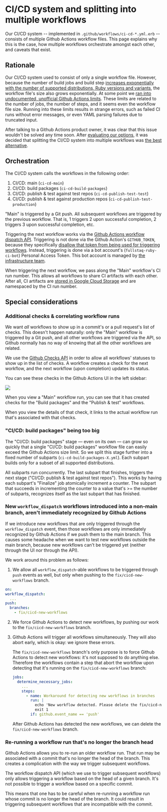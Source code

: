 # CI/CD system and splitting into multiple workflows

Our CI/CD system -- implemented in `.github/workflows/ci-cd-*.yml.erb` -- consists of multiple Github Actions workflow files. This page explains why this is the case, how multiple workflows orchestrate amongst each other, and caveats that exist.

## Rationale

Our CI/CD system used to consist of only a single workflow file. However, because the number of build jobs and build step [increases exponentially with the number of supported distributions, Ruby versions and variants](build-workflow-management.md), the workflow file's size also grows exponentially. At some point we [ran into undocumented, unofficial Github Actions limits](https://github.com/fullstaq-ruby/server-edition/issues/62). These limits are related to the number of jobs, the number of steps, and it seems even the workflow file size. Running into these limits results in strange errors, such as failed CI runs without error messages, or even YAML parsing failures due to truncated input.

After talking to a Github Actions product owner, it was clear that this issue wouldn't be solved any time soon. After [evaluating our options](https://github.com/fullstaq-ruby/server-edition/issues/62#issuecomment-704746817), it was decided that splitting the CI/CD system into multiple workflows was [the best alternative](https://github.com/fullstaq-ruby/server-edition/issues/62#issuecomment-707610620).

## Orchestration

The CI/CD system calls the workflows in the following order:

 1. CI/CD: main (`ci-cd-main`)
 2. CI/CD: build packages (`ci-cd-build-packages`)
 3. CI/CD: publish & test against test repos (`ci-cd-publish-test-test`)
 4. CI/CD: publish & test against production repos (`ci-cd-publish-test-production`)

"Main" is triggered by a Git push. All subsequent workflows are triggered by the previous workflow. That is, 1 triggers 2 upon successful completion, 2 triggers 3 upon successful completion, etc.

Triggering the next workflow works via the [Github Actions workflow dispatch API](https://docs.github.com/en/free-pro-team@latest/actions/managing-workflow-runs/manually-running-a-workflow). Triggering is not done via the Github Action's `GITHUB_TOKEN`, because they specifically [disallow that token from being used for triggering workflows](https://docs.github.com/en/free-pro-team@latest/actions/reference/events-that-trigger-workflows#triggering-new-workflows-using-a-personal-access-token). Instead, triggering is done via a bot account's (`fullstaq-ruby-ci-bot`) Personal Access Token. This bot account is managed by [the infrastructure team](https://github.com/fullstaq-labs/fullstaq-ruby-infra).

When triggering the next workflow, we pass along the "Main" workflow's CI run number. This allows all workflows to share CI artifacts with each other. After all, CI artifacts are [stored in Google Cloud Storage](ci-cd-resumption.md) and are namespaced by the CI run number.

## Special considerations

### Additional checks & correlating workflow runs

We want _all_ workflows to show up in a commit's or a pull request's list of checks. This doesn't happen naturally: only the "Main" workflow is triggered by a Git push, and all other workflows are triggered via the API, so Github normally has no way of knowing that all the other workflows are related.

We use the [Github Checks API](https://docs.github.com/en/free-pro-team@latest/rest/reference/checks) in order to allow all workflows' statuses to show up in the list of checks. A workflow creates a check for the next workflow, and the next workflow (upon completion) updates its status.

You can see these checks in the Github Actions UI in the left sidebar:

![](github-actions-checks.png)

When you view a "Main" workflow run, you can see that it has created checks for the "Build packages" and the "Publish & test" workflows.

When you view the details of that check, it links to the actual workflow run that's associated with that checks.

### "CI/CD: build packages" being too big

The "CI/CD: build packages" stage — even on its own — can grow so quickly that a single "CI/CD: build packages" workflow file can easily exceed the Github Actions size limit. So we split this stage further into a fixed number of subparts (`ci-cd-build-packages-X.yml`). Each subpart builds only for a subset of all supported distributions.

All subparts run concurrently. The last subpart that finishes, triggers the next stage ("CI/CD: publish & test against test repos"). This works by having each subpart's "Finalize" job atomically increment a counter. The subpart that succeeds in incrementing the counter to a value that's >= the number of subparts, recognizes itself as the last subpart that has finished.

### New `workflow_dispatch` workflows introduced into a non-main branch, aren't immediately recognized by Github Actions

If we introduce new workflows that are only triggered through the `workflow_dispatch` event, then those workflows are only immediately recognized by Github Actions if we push them to the main branch. This causes some headache when we want to test new workflows outside the main branch, because new workflows can't be triggered yet (neither through the UI nor through the API).

We work around this problem as follows:

 1. We allow all `workflow_dispatch`-able workflows to be triggered through `push` events as well, but only when pushing to the `fix/cicd-new-workflows` branch.

   ~~~yaml
   on:
   workflow_dispatch:
     ...
   push:
     branches:
       - fix/cicd-new-workflows
   ~~~

 2. We force Github Actions to detect new workflows, by pushing our work to the `fix/cicd-new-workflows` branch.

 3. Github Actions will trigger all workflows simultaneously. They will also abort early, which is okay: we ignore these errors.

    The `fix/cicd-new-workflows` branch's only purpose is to force Github Actions to detect new workflows: it's not supposed to do anything else. Therefore the workflows contain a step that abort the workflow upon detecting that it's running on the `fix/cicd-new-workflows` branch:

    ~~~yaml
    jobs:
      determine_necessary_jobs:
        ...
        steps:
          - name: Workaround for detecting new workflows in branches
            run: |
              echo 'New workflow detected. Please delete the fix/cicd-new-workflows branch now.'
              exit 1
            if: github.event_name == 'push'
    ~~~

    After Github Actions has detected the new workflows, we can delete the `fix/cicd-new-workflows` branch.

### Re-running a workflow run that's no longer the branch head

Github Actions allows you to re-run an older workflow run. That run may be associated with a commit that's no longer the head of the branch. This creates a complication with the way we trigger subsequent workflows.

The workflow dispatch API (which we use to trigger subsequent workflows) only allows triggering a workflow based on the head of a given branch. It's not possible to trigger a workflow based on a specific commit.

This means that one has to be careful when re-running a workflow run whose commit is no longer the head of the branch. It could result in triggering subsequent workflows that are incompatible with the commit.
